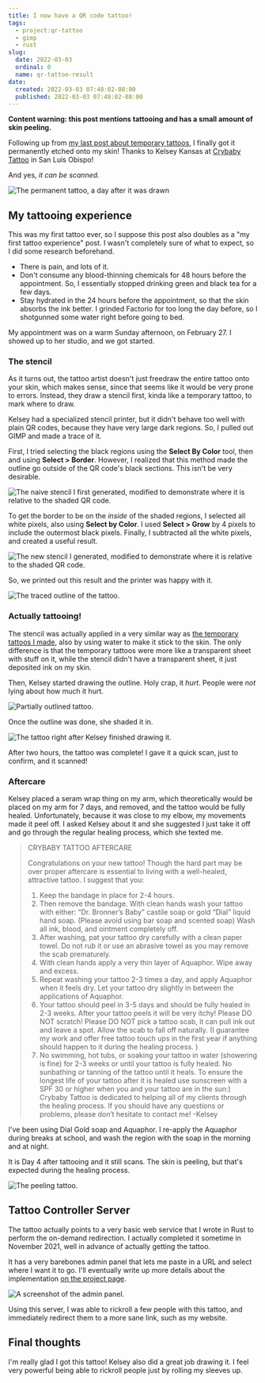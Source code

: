 ```yaml
---
title: I now have a QR code tattoo!
tags:
  - project:qr-tattoo
  - gimp
  - rust
slug:
  date: 2022-03-03
  ordinal: 0
  name: qr-tattoo-result
date:
  created: 2022-03-03 07:48:02-08:00
  published: 2022-03-03 07:48:02-08:00
---
```


**Content warning: this post mentions tattooing and has a small amount of skin
peeling.**

Following up from
[my last post about temporary tattoos](https://astrid.tech/2021/10/03/0/temp-tattoo-results/),
I finally got it permanently etched onto my skin! Thanks to Kelsey Kansas at
[Crybaby Tattoo](https://crybabytattoo.square.site/) in San Luis Obispo!

And yes, _it can be scanned._

![The permanent tattoo, a day after it was drawn](https://s3.us-west-000.backblazeb2.com/nyaabucket/9c7da7d349dc425c9c5ea93f7f181a0817997b68d277f7f312a273298d8c29e8/fewdays.jpg)

## My tattooing experience

This was my first tattoo ever, so I suppose this post also doubles as a "my
first tattoo experience" post. I wasn't completely sure of what to expect, so I
did some research beforehand.

- There is pain, and lots of it.
- Don't consume any blood-thinning chemicals for 48 hours before the
  appointment. So, I essentially stopped drinking green and black tea for a few
  days.
- Stay hydrated in the 24 hours before the appointment, so that the skin absorbs
  the ink better. I grinded Factorio for too long the day before, so I
  shotgunned some water right before going to bed.

My appointment was on a warm Sunday afternoon, on February 27. I showed up to
her studio, and we got started.

### The stencil

As it turns out, the tattoo artist doesn't just freedraw the entire tattoo onto
your skin, which makes sense, since that seems like it would be very prone to
errors. Instead, they draw a stencil first, kinda like a temporary tattoo, to
mark where to draw.

Kelsey had a specialized stencil printer, but it didn't behave too well with
plain QR codes, because they have very large dark regions. So, I pulled out GIMP
and made a trace of it.

First, I tried selecting the black regions using the **Select By Color** tool,
then and using **Select > Border**. However, I realized that this method made
the outline go outside of the QR code's black sections. This isn't be very
desirable.

![The naive stencil I first generated, modified to demonstrate where it is relative to the shaded QR code.](https://s3.us-west-000.backblazeb2.com/nyaabucket/c73b9e14f740a229d0a1511edcdb1c3f7e03343b36a62b06587461a8ab2ec492/naive-border.png)

To get the border to be on the _inside_ of the shaded regions, I selected all
white pixels, also using **Select by Color**. I used **Select > Grow** by 4
pixels to include the outermost black pixels. Finally, I subtracted all the
white pixels, and created a useful result.

![The new stencil I generated, modified to demonstrate where it is relative to the shaded QR code.](https://s3.us-west-000.backblazeb2.com/nyaabucket/ed62770dd2a2f1ca75d139c08e0983da94d66da9ba77ec7f6242c3b327f0c21a/inside-border.png)

So, we printed out this result and the printer was happy with it.

![The traced outline of the tattoo.](https://s3.us-west-000.backblazeb2.com/nyaabucket/a5745496281d48ffef30173b1eecb9d7344eda77a346eed0e83d6d6364fdb0a3/traced.jpg)

### Actually tattooing!

The stencil was actually applied in a very similar way as
[the temporary tattoos I made](https://astrid.tech/2021/10/03/0/temp-tattoo-results/),
also by using water to make it stick to the skin. The only difference is that
the temporary tattoos were more like a transparent sheet with stuff on it, while
the stencil didn't have a transparent sheet, it just deposited ink on my skin.

Then, Kelsey started drawing the outline. Holy crap, it _hurt_. People were
_not_ lying about how much it hurt.

![Partially outlined tattoo.](https://s3.us-west-000.backblazeb2.com/nyaabucket/7b000c9de94e70033cbf8147e30416a2d892d8cc6cbcbc01e44066f2e28e1870/outlining.jpg)

Once the outline was done, she shaded it in.

![The tattoo right after Kelsey finished drawing it.](https://s3.us-west-000.backblazeb2.com/nyaabucket/2c15a4b9515523f570ae5f9eadebac61076c6b5b2dac14e460071c612b6460a0/complete.jpg)

After two hours, the tattoo was complete! I gave it a quick scan, just to
confirm, and it scanned!

### Aftercare

Kelsey placed a seram wrap thing on my arm, which theoretically would be placed
on my arm for 7 days, and removed, and the tattoo would be fully healed.
Unfortunately, because it was close to my elbow, my movements made it peel off.
I asked Kelsey about it and she suggested I just take it off and go through the
regular healing process, which she texted me.

> CRYBABY TATTOO AFTERCARE
>
> Congratulations on your new tattoo! Though the hard part may be over proper
> aftercare is essential to living with a well-healed, attractive tattoo. I
> suggest that you:
>
> 1. Keep the bandage in place for 2-4 hours.
> 2. Then remove the bandage. With clean hands wash your tattoo with either:
>    “Dr. Bronner’s Baby” castile soap or gold “Dial” liquid hand soap. (Please
>    avoid using bar soap and scented soap) Wash all ink, blood, and ointment
>    completely off.
> 3. After washing, pat your tattoo dry carefully with a clean paper towel. Do
>    not rub it or use an abrasive towel as you may remove the scab prematurely.
> 4. With clean hands apply a very thin layer of Aquaphor. Wipe away and excess.
> 5. Repeat washing your tattoo 2-3 times a day, and apply Aquaphor when it
>    feels dry. Let your tattoo dry slightly in between the applications of
>    Aquaphor.
> 6. Your tattoo should peel in 3-5 days and should be fully healed in 2-3
>    weeks. After your tattoo peels it will be very itchy! Please DO NOT
>    scratch! Please DO NOT pick a tattoo scab, it can pull ink out and leave a
>    spot. Allow the scab to fall off naturally. (I guarantee my work and offer
>    free tattoo touch ups in the first year if anything should happen to it
>    during the healing process. )
> 7. No swimming, hot tubs, or soaking your tattoo in water (showering is fine)
>    for 2-3 weeks or until your tattoo is fully healed. No sunbathing or
>    tanning of the tattoo until it heals. To ensure the longest life of your
>    tattoo after it is healed use sunscreen with a SPF 30 or higher when you
>    and your tattoo are in the sun:) Crybaby Tattoo is dedicated to helping all
>    of my clients through the healing process. If you should have any questions
>    or problems, please don’t hesitate to contact me! -Kelsey

I've been using Dial Gold soap and Aquaphor. I re-apply the Aquaphor during
breaks at school, and wash the region with the soap in the morning and at night.

It is Day 4 after tattooing and it still scans. The skin is peeling, but that's
expected during the healing process.

![The peeling tattoo.](https://s3.us-west-000.backblazeb2.com/nyaabucket/1113110c025e124cf70114660df7411c7e923b7d9cbe482c9de67426591d78df/peeling.jpg)

## Tattoo Controller Server

The tattoo actually points to a very basic web service that I wrote in Rust to
perform the on-demand redirection. I actually completed it sometime in November
2021, well in advance of actually getting the tattoo.

It has a very barebones admin panel that lets me paste in a URL and select where
I want it to go. I'll eventually write up more details about the implementation
[on the project page](/projects/qr-tattoo).

![A screenshot of the admin panel.](https://astrid.tech/_/projects/qr-tattoo/admin.jpg)

Using this server, I was able to rickroll a few people with this tattoo, and
immediately redirect them to a more sane link, such as my website.

## Final thoughts

I'm really glad I got this tattoo! Kelsey also did a great job drawing it. I
feel very powerful being able to rickroll people just by rolling my sleeves up.
